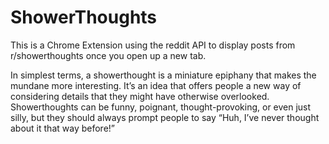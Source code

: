 # ShowerThoughts

This is a Chrome Extension using the reddit API to display posts from r/showerthoughts once you open up a new tab. 

In simplest terms, a showerthought is a miniature epiphany that makes the mundane more interesting. It’s an idea that offers people a new way of considering details that they might have otherwise overlooked. Showerthoughts can be funny, poignant, thought-provoking, or even just silly, but they should always prompt people to say “Huh, I’ve never thought about it that way before!”